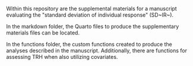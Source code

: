 Within this repository are the supplemental materials for a manuscript evaluating the "standard deviation of individual response" (SD~IR~).

In the markdown folder, the Quarto files to produce the supplementary materials files can be located.

In the functions folder, the custom functions created to produce the analyses described in the manuscript. Additionally, there are functions for assessing TRH when also utilizing covariates.
